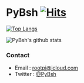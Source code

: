 # PyBsh [![Hits](https://hits.seeyoufarm.com/api/count/incr/badge.svg?url=https%3A%2F%2Fgithub.com%2FPyBsh&count_bg=%2379C83D&title_bg=%23555555&icon=&icon_color=%23E7E7E7&title=hits&edge_flat=false)](https://hits.seeyoufarm.com)

[![Top Langs](https://github-readme-stats.vercel.app/api/top-langs/?username=PyBsh&exclude_repo=PyBsh.github.io,HexoBlog,solved.ac&layout=compact)](https://github.com/anuraghazra/github-readme-stats)

![PyBsh's github stats](https://github-readme-stats.vercel.app/api?username=PyBsh&show_icons=true)

### Contact
- Email : rootpi@icloud.com
- Twitter : [@PyBsh](https://twitter.com/PyBsh)
